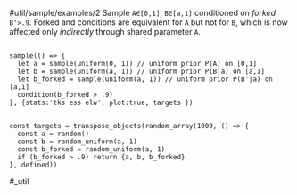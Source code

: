 #util/sample/examples/2 Sample `A∈[0,1]`, `B∈[a,1]` conditioned on _forked_ `B'>.9`. Forked and conditions are equivalent for `A` but not for `B`, which is now affected only _indirectly_ through shared parameter `A`.
```js:js_input

sample(() => {
  let a = sample(uniform(0, 1)) // uniform prior P(A) on [0,1]
  let b = sample(uniform(a, 1)) // uniform prior P(B|a) on [a,1]
  let b_forked = sample(uniform(a, 1)) // uniform prior P(B'|a) on [a,1]
  condition(b_forked > .9)
}, {stats:'tks ess elw', plot:true, targets })

```

```js:js_removed

const targets = transpose_objects(random_array(1000, () => {
  const a = random()
  const b = random_uniform(a, 1)
  const b_forked = random_uniform(a, 1)
  if (b_forked > .9) return {a, b, b_forked}
}, defined))

```
#_util